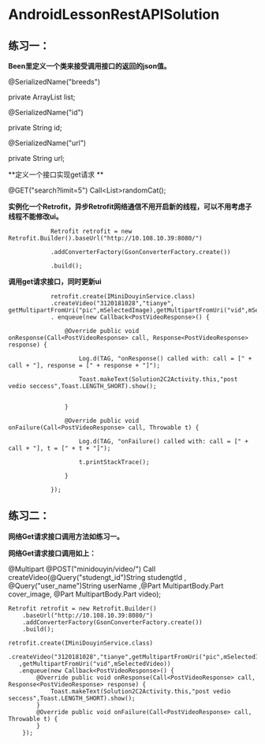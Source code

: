 # AndroidLessonRestAPISolution

## 练习一：

**Been里定义一个类来接受调用接口的返回的json值。** 

@SerializedName("breeds")  

private ArrayList<String> list;   
  
@SerializedName("id")  

private String id;  

@SerializedName("url")  

private  String url;  

**定义一个接口实现get请求  **

@GET("search?limit=5") Call<List<Cat>>randomCat();  
  
**实例化一个Retrofit，异步Retrofit网络通信不用开启新的线程，可以不用考虑子线程不能修改ui。**  


                Retrofit retrofit = new Retrofit.Builder().baseUrl("http://10.108.10.39:8080/")  
                
                .addConverterFactory(GsonConverterFactory.create())  
                
                .build();  
                
**调用get请求接口，同时更新ui**  
 
                retrofit.create(IMiniDouyinService.class)  
                .createVideo("3120181028","tianye", getMultipartFromUri("pic",mSelectedImage),getMultipartFromUri("vid",mSelectedVideo)) 
                . enqueue(new Callback<PostVideoResponse>() {  
                
                    @Override public void onResponse(Call<PostVideoResponse> call, Response<PostVideoResponse> response) {  
                    
                        Log.d(TAG, "onResponse() called with: call = [" + call + "], response = [" + response + "]");  
                        
                        Toast.makeText(Solution2C2Activity.this,"post vedio seccess",Toast.LENGTH_SHORT).show();  
                        

                    }  
                    
                    @Override public void onFailure(Call<PostVideoResponse> call, Throwable t) {  
                    
                        Log.d(TAG, "onFailure() called with: call = [" + call + "], t = [" + t + "]");  
                        
                        t.printStackTrace();  
                        
                    }  
                    
                });  
 ## 练习二： 
  
**网络Get请求接口调用方法如练习一。**

**网络Get请求接口调用如上：**  

@Multipart
    @POST("minidouyin/video/")
    Call<PostVideoResponse> createVideo(@Query("studengt_id")String studengtId ,
                                        @Query("user_name")String userName ,@Part MultipartBody.Part cover_image,
                                        @Part MultipartBody.Part video);
  
    Retrofit retrofit = new Retrofit.Builder()
        .baseUrl("http://10.108.10.39:8080/")
        .addConverterFactory(GsonConverterFactory.create())
        .build();

    retrofit.create(IMiniDouyinService.class)   
       .createVideo("3120181028","tianye",getMultipartFromUri("pic",mSelectedImage)  
       ,getMultipartFromUri("vid",mSelectedVideo))  
       .enqueue(new Callback<PostVideoResponse>() {  
            @Override public void onResponse(Call<PostVideoResponse> call, Response<PostVideoResponse> response) {  
                Toast.makeText(Solution2C2Activity.this,"post vedio seccess",Toast.LENGTH_SHORT).show();
            }
            @Override public void onFailure(Call<PostVideoResponse> call, Throwable t) {
            }
        });


